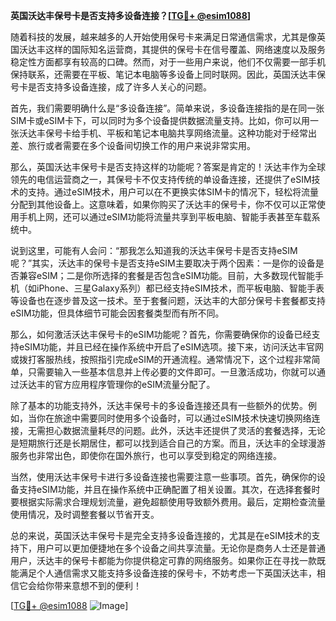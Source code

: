 **英国沃达丰保号卡是否支持多设备连接？[[TG💪+ @esim1088](https://t.me/s/esim1088)]**

随着科技的发展，越来越多的人开始使用保号卡来满足日常通信需求，尤其是像英国沃达丰这样的国际知名运营商，其提供的保号卡在信号覆盖、网络速度以及服务稳定性方面都享有较高的口碑。然而，对于一些用户来说，他们不仅需要一部手机保持联系，还需要在平板、笔记本电脑等多设备上同时联网。因此，英国沃达丰保号卡是否支持多设备连接，成了许多人关心的问题。

首先，我们需要明确什么是“多设备连接”。简单来说，多设备连接指的是在同一张SIM卡或eSIM卡下，可以同时为多个设备提供数据流量支持。比如，你可以用一张沃达丰保号卡给手机、平板和笔记本电脑共享网络流量。这种功能对于经常出差、旅行或者需要在多个设备间切换工作的用户来说非常实用。

那么，英国沃达丰保号卡是否支持这样的功能呢？答案是肯定的！沃达丰作为全球领先的电信运营商之一，其保号卡不仅支持传统的单设备连接，还提供了eSIM技术的支持。通过eSIM技术，用户可以在不更换实体SIM卡的情况下，轻松将流量分配到其他设备上。这意味着，如果你购买了沃达丰的保号卡，你不仅可以正常使用手机上网，还可以通过eSIM功能将流量共享到平板电脑、智能手表甚至车载系统中。

说到这里，可能有人会问：“那我怎么知道我的沃达丰保号卡是否支持eSIM呢？”其实，沃达丰的保号卡是否支持eSIM主要取决于两个因素：一是你的设备是否兼容eSIM；二是你所选择的套餐是否包含eSIM功能。目前，大多数现代智能手机（如iPhone、三星Galaxy系列）都已经支持eSIM技术，而平板电脑、智能手表等设备也在逐步普及这一技术。至于套餐问题，沃达丰的大部分保号卡套餐都支持eSIM功能，但具体细节可能会因套餐类型而有所不同。

那么，如何激活沃达丰保号卡的eSIM功能呢？首先，你需要确保你的设备已经支持eSIM功能，并且已经在操作系统中开启了eSIM选项。接下来，访问沃达丰官网或拨打客服热线，按照指引完成eSIM的开通流程。通常情况下，这个过程非常简单，只需要输入一些基本信息并上传必要的文件即可。一旦激活成功，你就可以通过沃达丰的官方应用程序管理你的eSIM流量分配了。

除了基本的功能支持外，沃达丰保号卡的多设备连接还具有一些额外的优势。例如，当你在旅途中需要同时使用多个设备时，可以通过eSIM技术快速切换网络连接，无需担心数据流量耗尽的问题。此外，沃达丰还提供了灵活的套餐选择，无论是短期旅行还是长期居住，都可以找到适合自己的方案。而且，沃达丰的全球漫游服务也非常出色，即使你在国外旅行，也可以享受到稳定的网络连接。

当然，使用沃达丰保号卡进行多设备连接也需要注意一些事项。首先，确保你的设备支持eSIM功能，并且在操作系统中正确配置了相关设置。其次，在选择套餐时要根据实际需求合理规划流量，避免超额使用导致额外费用。最后，定期检查流量使用情况，及时调整套餐以节省开支。

总的来说，英国沃达丰保号卡是完全支持多设备连接的，尤其是在eSIM技术的支持下，用户可以更加便捷地在多个设备之间共享流量。无论你是商务人士还是普通用户，沃达丰的保号卡都能为你提供稳定可靠的网络服务。如果你正在寻找一款既能满足个人通信需求又能支持多设备连接的保号卡，不妨考虑一下英国沃达丰，相信它会给你带来意想不到的便利！

[[TG💪+ @esim1088](https://t.me/s/esim1088) ![Image](https://i.postimg.cc/4NQfJmqS/Snipaste-2025-05-13-00-14-12.png)]
